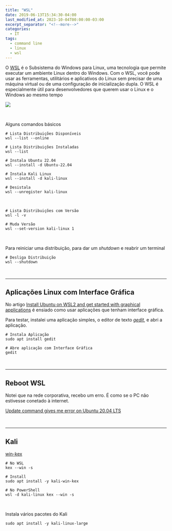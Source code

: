 ```yaml
---
title: "WSL"
date: 2019-06-13T15:34:30-04:00
last_modified_at: 2023-10-04T00:00:00-03:00
excerpt_separator: "<!--more-->"
categories:
  - IT
tags:
  - command line
  - linux
  - wsl
---
```


O [WSL](https://learn.microsoft.com/pt-br/windows/wsl/) é o Subsistema do Windows para Linux, uma tecnologia que permite executar um ambiente Linux dentro do Windows. Com o WSL, você pode usar as ferramentas, utilitários e aplicativos do Linux sem precisar de uma máquina virtual ou de uma configuração de inicialização dupla. O WSL é especialmente útil para desenvolvedores que querem usar o Linux e o Windows ao mesmo tempo

![](https://i.imgur.com/tPDUjFE.png)

<br>

Alguns comandos básicos

```shell
# Lista Distribuições Disponíveis
wsl --list --online

# Lista Distribuições Instaladas
wsl --list

# Instala Ubuntu 22.04
wsl --install -d Ubuntu-22.04

# Instala Kali Linux
wsl --install -d kali-linux

# Desistala
wsl --unregister kali-linux
```

<br>

```shell
# Lista Distribuições com Versão
wsl -l -v

# Muda Versão
wsl --set-version kali-linux 1
```

<br>

Para reiniciar uma distribuição, para dar um _shutdown_ e reabrir um terminal

```shell
# Desliga Distribuição
wsl --shutdown
```

<br>

---

## Aplicações Linux com Interface Gráfica

No artigo [Install Ubuntu on WSL2 and get started with graphical applications](https://ubuntu.com/tutorials/install-ubuntu-on-wsl2-on-windows-11-with-gui-support#4-configure-ubuntu) é ensiado como usar aplicações que tenham interface gráfica.

Para testar, instalei uma aplicação simples, o editor de texto [_gedit_](https://wiki.gnome.org/Apps/Gedit), e abri a aplicação.

```shell
# Instala Aplicação
sudo apt install gedit

# Abre aplicação com Interface Gráfica
gedit
```

<br>

---

## Reboot WSL

Notei que na rede corporativa, recebo um erro. É como se o PC não estivesse conetado à internet.

[Update command gives me error on Ubuntu 20.04 LTS](https://github.com/MicrosoftDocs/WSL/issues/937)

<br>

---

## Kali

[win-kex](https://www.kali.org/docs/wsl/win-kex/)

```shell
# No WSL
kex --win -s

# Install
sudo apt install -y kali-win-kex

# No PowerShell
wsl -d kali-linux kex --win -s
```

<br>

Instala vários pacotes do Kali

```shell
sudo apt install -y kali-linux-large
```

